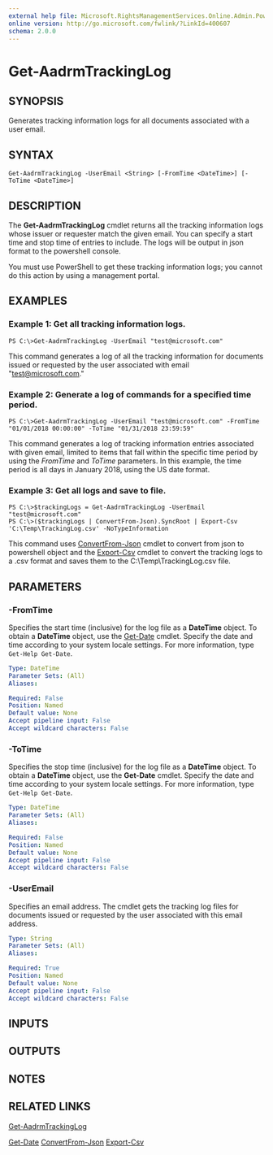 ```yaml
---
external help file: Microsoft.RightsManagementServices.Online.Admin.PowerShell.dll-Help.xml
online version: http://go.microsoft.com/fwlink/?LinkId=400607
schema: 2.0.0
---
```


# Get-AadrmTrackingLog

## SYNOPSIS
Generates tracking information logs for all documents associated with a user email.

## SYNTAX

```
Get-AadrmTrackingLog -UserEmail <String> [-FromTime <DateTime>] [-ToTime <DateTime>]
```

## DESCRIPTION
The **Get-AadrmTrackingLog** cmdlet returns all the tracking information logs whose issuer or requester match the given email. You can specify a start time and stop time of entries to include. The logs will be output in json format to the powershell console.

You must use PowerShell to get these tracking information logs; you cannot do this action by using a management portal.

## EXAMPLES

### Example 1: Get all tracking information logs. 
```
PS C:\>Get-AadrmTrackingLog -UserEmail "test@microsoft.com" 
```

This command generates a log of all the tracking information for documents issued or requested by the user associated with email "test@microsoft.com."

### Example 2: Generate a log of commands for a specified time period.
```
PS C:\>Get-AadrmTrackingLog -UserEmail "test@microsoft.com" -FromTime "01/01/2018 00:00:00" -ToTime "01/31/2018 23:59:59"
```

This command generates a log of tracking information entries associated with given email, limited to items that fall within the specific time period by using the *FromTime* and *ToTime* parameters. In this example, the time period is all days in January 2018, using the US date format.

### Example 3: Get all logs and save to file.  
```
PS C:\>$trackingLogs = Get-AadrmTrackingLog -UserEmail "test@microsoft.com"
PS C:\>($trackingLogs | ConvertFrom-Json).SyncRoot | Export-Csv 'C:\Temp\TrackingLog.csv' -NoTypeInformation
```

This command uses [ConvertFrom-Json](https://docs.microsoft.com/en-us/powershell/module/microsoft.powershell.utility/convertfrom-json?view=powershell-4.0) cmdlet to convert from json to powershell object and the [Export-Csv](https://docs.microsoft.com/en-us/powershell/module/microsoft.powershell.utility/export-csv?view=powershell-4.0) cmdlet to convert the tracking logs to a .csv format and saves them to the C:\Temp\TrackingLog.csv file.

## PARAMETERS

### -FromTime
Specifies the start time (inclusive) for the log file as a **DateTime** object. To obtain a **DateTime** object, use the [Get-Date](http://go.microsoft.com/fwlink/?LinkID=293966) cmdlet. Specify the date and time according to your system locale settings. For more information, type `Get-Help Get-Date`.

```yaml
Type: DateTime
Parameter Sets: (All)
Aliases:

Required: False
Position: Named
Default value: None
Accept pipeline input: False
Accept wildcard characters: False
```

### -ToTime
Specifies the stop time (inclusive) for the log file as a **DateTime** object. To obtain a **DateTime** object, use the **Get-Date** cmdlet. Specify the date and time according to your system locale settings. For more information, type `Get-Help Get-Date`.

```yaml
Type: DateTime
Parameter Sets: (All)
Aliases:

Required: False
Position: Named
Default value: None
Accept pipeline input: False
Accept wildcard characters: False
```

### -UserEmail
Specifies an email address. The cmdlet gets the tracking log files for documents issued or requested by the user associated with this email address. 

```yaml
Type: String
Parameter Sets: (All)
Aliases:

Required: True
Position: Named
Default value: None
Accept pipeline input: False
Accept wildcard characters: False
```

## INPUTS

## OUTPUTS

## NOTES

## RELATED LINKS

[Get-AadrmTrackingLog](./Get-AadrmTrackingLog.md)

[Get-Date](http://go.microsoft.com/fwlink/?LinkID=293966)
[ConvertFrom-Json](https://docs.microsoft.com/en-us/powershell/module/microsoft.powershell.utility/convertfrom-json?view=powershell-4.0)
[Export-Csv](https://docs.microsoft.com/en-us/powershell/module/microsoft.powershell.utility/export-csv?view=powershell-4.0)
